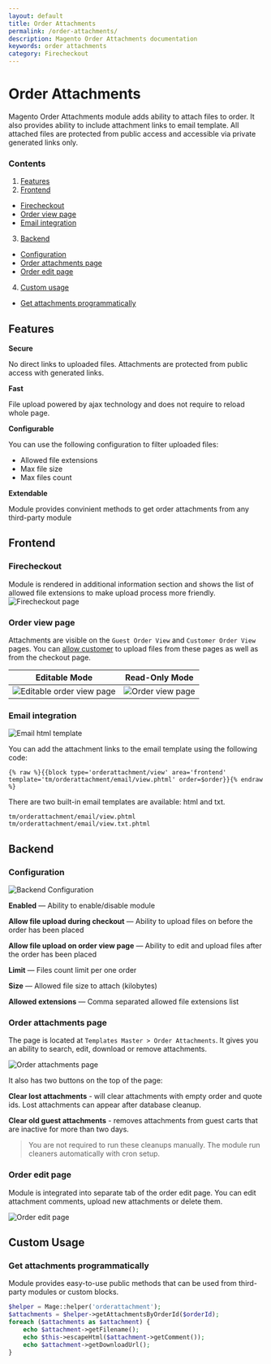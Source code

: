 ```yaml
---
layout: default
title: Order Attachments
permalink: /order-attachments/
description: Magento Order Attachments documentation
keywords: order attachments
category: Firecheckout
---
```


# Order Attachments
Magento Order Attachments module adds ability to attach files to order. It also
provides ability to include attachment links to email template. All attached
files are protected from public access and accessible via private generated
links only.

### Contents
1. [Features](#features)
2. [Frontend](#frontend)
 - [Firecheckout](#firecheckout)
 - [Order view page](#order-view-page)
 - [Email integration](#email-integration)
3. [Backend](#backend)
 - [Configuration](#configuration)
 - [Order attachments page](#order-attachments-page)
 - [Order edit page](#order-edit-page)
4. [Custom usage](#custom-usage)
 - [Get attachments programmatically](#get-attachments-programmatically)

## Features

**Secure**

No direct links to uploaded files. Attachments are protected from public access
with generated links.

**Fast**

File upload powered by ajax technology and does not require to reload whole page.

**Configurable**

You can use the following configuration to filter uploaded files:
 - Allowed file extensions
 - Max file size
 - Max files count

**Extendable**

Module provides convinient methods to get order attachments from any third-party module

## Frontend

### Firecheckout
Module is rendered in additional information section and shows the list of allowed
file extensions to make upload process more friendly.
![Firecheckout page](https://cldup.com/cJsVsu1JbE-3000x3000.png)

### Order view page
Attachments are visible on the `Guest Order View` and `Customer Order View` pages.
You can [allow customer](#configuration) to upload files from these pages as well as from the
checkout page.

Editable Mode | Read-Only Mode
--------------|---------------
![Editable order view page](https://cldup.com/N2Fh8NLkT--3000x3000.png) | ![Order view page](https://cldup.com/jPZ370Fz1m-3000x3000.png)

### Email integration
![Email html template](https://cldup.com/nD7a_vl3Jz-2000x2000.png)

You can add the attachment links to the email template using the following
code:

```
{% raw %}{{block type='orderattachment/view' area='frontend' template='tm/orderattachment/email/view.phtml' order=$order}}{% endraw %}
```

There are two built-in email templates are available: html and txt.

```
tm/orderattachment/email/view.phtml
tm/orderattachment/email/view.txt.phtml
```

## Backend

### Configuration

![Backend Configuration](https://cldup.com/Cx_LuDmPOz-3000x3000.png)

**Enabled** — Ability to enable/disable module

**Allow file upload during checkout** — Ability to upload files on before the
order has been placed

**Allow file upload on order view page** — Ability to edit and upload files after
the order has been placed

**Limit** — Files count limit per one order

**Size** — Allowed file size to attach (kilobytes)

**Allowed extensions** — Comma separated allowed file extensions list

### Order attachments page
The page is located at `Templates Master > Order Attachments`. It gives you
an ability to search, edit, download or remove attachments.

![Order attachments page](https://cldup.com/kCRHIdqL7K-3000x3000.png)

It also has two buttons on the top of the page:

**Clear lost attachments** - will clear attachments with empty order and quote ids.
Lost attachments can appear after database cleanup.

**Clear old guest attachments** - removes attachments from guest carts that are
inactive for more than two days.

> You are not required to run these cleanups manually. The module run cleaners
automatically with cron setup.

### Order edit page
Module is integrated into separate tab of the order edit page. You can
edit attachment comments, upload new attachments or delete them.

![Order edit page](https://cldup.com/MIILkheLBx-3000x3000.png)

## Custom Usage

### Get attachments programmatically
Module provides easy-to-use public methods that can be used from third-party
modules or custom blocks.

```php
$helper = Mage::helper('orderattachment');
$attachments = $helper->getAttachmentsByOrderId($orderId);
foreach ($attachments as $attachment) {
    echo $attachment->getFilename();
    echo $this->escapeHtml($attachment->getComment());
    echo $attachment->getDownloadUrl();
}
```

